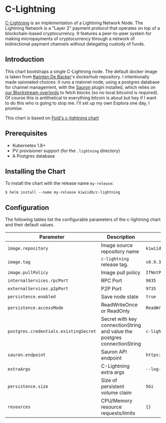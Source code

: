 # C-Lightning

[C-Lightning](https://github.com/elementsproject/lightning) is an implementation of a
Lightning Network Node. The Lightning Network is a "Layer 2" payment protocol
that operates on top of a blockchain-based cryptocurrency. It features a
peer-to-peer system for making micropayments of cryptocurrency through a
network of bidirectional payment channels without delegating custody of funds.

## Introduction

This chart bootstraps a single C-Lightning node. The default docker image is taken from
[Kwinten De Backer](https://hub.docker.com/r/kiwiidb/c-lightning)'s dockerhub
repository. I intentionally made opionated choices: it runs a mainnet node, using a postgres database for channel management,
with the [Sauron](https://github.com/lightningd/plugins/tree/master/sauron) plugin installed, which relies
on [our Blockstream overlords](https://blockstream.info) to fetch blocks (so no local bitcoind is required).
Of course this is antithetical to everything bitcoin is about but hey if I want to do this who is going to stop me.
I'll set up my own Esplora one day, I promise.

This chart is based on [Fold's c-lightning chart](https://github.com/thesis/helm-charts)
## Prerequisites

* Kubernetes 1.8+
* PV provisioner support (for the `.lightning` directory)
* A Postgres database

## Installing the Chart

To install the chart with the release name `my-release`:

```
$ helm install --name my-release kiwiidb/c-lightning
```
## Configuration

The following tables list the configurable parameters of the c-lightning chart and
their default values.

Parameter                  | Description                        | Default
-----------------------    | ---------------------------------- | ----------------------------------------------------------
`image.repository`         | Image source repository name       | `kiwiidb/c-lightning`
`image.tag`                | `c-lightning` release tag.                 | `v0.9.3`
`image.pullPolicy`         | Image pull policy                  | `IfNotPresent`
`internalServices.rpcPort` | RPC Port                           | `9835`
`externalServices.p2pPort` | P2P Port                           | `9735`
`persistence.enabled`      | Save node state                    | `true`
`persistence.accessMode`   | ReadWriteOnce or ReadOnly          | `ReadWriteOnce`
`postgres.credentials.existingSecret`   | Secret with key connectionString and value the postgres connectionString| `c-lightning-postgres`
`sauron.endpoint`   | Sauron API endpoint          | `https://blockstream.info/api`
`extraArgs`   | C-Lightning extra args | `--log-level debug`
`persistence.size`         | Size of persistent volume claim    | `5Gi`
`resources`                | CPU/Memory resource requests/limits| `{}`